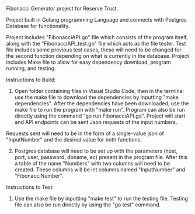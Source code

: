 Fibonacci Generator project for Reserve Trust.

Project built in Golang programming Language and connects with Postgres Database for functionality.

Project includes "FibonacciAPI.go" file which consists of the program itself, along with the "FibonacciAPI_test.go" file which acts as the file tester. Test file includes some previous test cases, these will need to be changed for the second function depending on what is currently in the database. Project includes Make file to allow for easy dependency download, program running, and testing. 

Instructions to Build:

1) Open folder containing files in Visual Studio Code, then in the terminal use the make file to download the dependencies by inputting "make dependencies". After the dependencies have been downloaded, use the make file to run the program with "make run". Program can also be run directly using the command "go run FibonacciAPI.go". Project will start and API endpoints can be sent Json requests of the input numbers. 

Requests sent will need to be in the form of a single-value json of "InputNumber" and the desired value for both functions.

2) Postgres database will need to be set up with the parameters (host, port, user, password, dbname, ec) present in the program file. After this a table of the name "Numbers" with two columns will need to be created. These columns will be int columns named "InputNumber" and "FibonacciNumber".

Instructions to Test:

1) Use the make file by inputting "make test" to run the testing file. Testing file can also be run directly by using the "go test" command.
